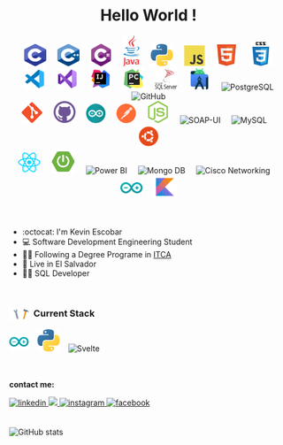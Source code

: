 <div align="center">
  <h1>
    Hello World !
  </h1>  
  <img src="/Images/c-logo.svg" title="C" **alt="C" width="40" height="40"/>
  &nbsp;&nbsp;&nbsp;
  <img src="/Images/c%2B%2B-logo.svg" title="C++" **alt="C++" width="40" height="40"/>
  &nbsp;&nbsp;&nbsp;
  <img src="/Images/c%23-logo.png" title="C#" **alt="C#" width="40" height="40"/>
  &nbsp;&nbsp;&nbsp;
  <img src="/Images/java-logo.png" title="Java" alt="Java" width="30" height="auto"/>
  &nbsp;&nbsp;&nbsp;
  <img src="/Images/python-logo.png" title="Python" alt="Python" width="40" height="40"/>
  &nbsp;&nbsp;&nbsp;
  <img src="/Images/javascript-logo.svg" title="JavaScript" alt="JavaScript" width="38" height="38"/>
  &nbsp;&nbsp;&nbsp;
  <img src="/Images/html5-logo.svg" title="HTML5" alt="HTML" width="40" height="40"/>
  &nbsp;&nbsp;&nbsp;
  <img src="/Images/css3-logo.svg" title="CSS" alt="CSS" width="44" height="44"/>
  <br>

  <img src="/Images/vscode-logo.svg" title="Visual Studio Code" alt="Git" width="40" height="40"/>
  &nbsp;&nbsp;&nbsp;
  <img src="/Images/visual-studio-logo.svg" title="Visual Studio" alt="Git" width="40" height="40"/>
  &nbsp;&nbsp;&nbsp;
  <img src="/Images/intellij-logo.svg" title="IntelliJ IDEA" alt="IntelliJ IDEA" width="40" height="40"/>
  &nbsp;&nbsp;&nbsp;
  <img src="/Images/pycharm-logo.svg" title="Pycharm" alt="Pycharm" width="40" height="40"/>
  &nbsp;&nbsp;&nbsp;
  <img src="/Images/ms-SQL-Logo.svg" title="MS-SQL" alt="MS-SQL" width="40" height="40"/>
  &nbsp;&nbsp;&nbsp;
  <img src="/Images/android-studio-logo.svg" title="Android Studio" alt="Android Studio" width="40" height="40"/>
  &nbsp;&nbsp;&nbsp;
  <img src="https://upload.wikimedia.org/wikipedia/commons/thumb/2/29/Postgresql_elephant.svg/993px-Postgresql_elephant.svg.png" title="PostgreSQL" alt="PostgreSQL" width="40" height="40"/>

  <br>
  <img src="/Images/earth.gif" title="GitHub" alt="GitHub" width="100" height="100"/>
  <br>
  
  <img src="/Images/git-logo.svg" title="Git" alt="Git" width="38" height="38"/>
  &nbsp;&nbsp;&nbsp;
  <img src="/Images/github-logo-purple.svg" title="GitHub" alt="GitHub" width="40" height="40"/>
  &nbsp;&nbsp;&nbsp;
  <img src="/Images/arduino-logo.png" title="Arduino" alt="Arduino" width="35" height="35"/>
  &nbsp;&nbsp;&nbsp;
  <img src="/Images/postman-logo.svg" title="Postman" alt="Postman" width="35" height="35"/>
  &nbsp;&nbsp;&nbsp;
  <img src="/Images/nodejs-logo.svg" title="Node JS" alt="Node JS" width="40" height="auto"/>
  &nbsp;&nbsp;&nbsp;
  <img src="https://cdn.icon-icons.com/icons2/1381/PNG/512/soapui_93772.png" title="SOAP-UI" alt="SOAP-UI" width="40" height="auto"/>
  &nbsp;&nbsp;&nbsp;
  <img src="https://www.vectorlogo.zone/logos/mysql/mysql-icon.svg" title="MySql" alt="MySQL" width="40" height="40"/>
  &nbsp;&nbsp;&nbsp;
  <img src="/Images/ubuntu-logo.png" title="Ubuntu" alt="Ubuntu" width="42" height="42"/>
  <br>

  <img src="/Images/reactjs-icon.svg" title="React" alt="Java" width="40" height="auto"/>
  &nbsp;&nbsp;&nbsp;
  <img src="/Images/spring-boot-logo.png" title="Spring" alt="Spring" width="43" height="auto"/>
   &nbsp;&nbsp;&nbsp;
  <img src="https://upload.wikimedia.org/wikipedia/commons/thumb/c/cf/New_Power_BI_Logo.svg/2048px-New_Power_BI_Logo.svg.png" title="Power BI" alt="Power BI" width="43" height="auto"/>
  &nbsp;&nbsp;&nbsp;
  <img src="https://cdn.worldvectorlogo.com/logos/mongodb-icon-1.svg" title="Mongo DB" alt="Mongo DB" width="40" height="40"/>
  &nbsp;&nbsp;&nbsp;
  <img src="https://upload.wikimedia.org/wikipedia/commons/thumb/6/64/Cisco_logo.svg/1280px-Cisco_logo.svg.png" title="Cisco Networking" alt="Cisco Networking" width="40" height="43"/>
  &nbsp;&nbsp;&nbsp;
  <img src="/Images/arduino-lang-icon.svg" title="Arduino" alt="Arduino" width="40" height="40"/>
  &nbsp;&nbsp;&nbsp;
  <img src="/Images/kotlin-logo.svg" title="Kotlin" alt="Kotlin" width="43" height="auto"/>
  </div>
  <br><br>
  
<!--<img align="right" src="https://cdn-icons-png.flaticon.com/512/5986/5986092.png" width=500/>-->
<!--<img align="right" src="https://media3.giphy.com/media/rXzHCTpiVyWb7vMsVb/giphy.gif?cid=ecf05e473uw2rxb7jvlvbxa71eu8hewrn3z9qe86krfttve3&rid=giphy.gif&ct=s" height=300/>-->
  
- :octocat: I'm Kevin Escobar
- :computer: Software Development Engineering Student
- :man_student: Following a Degree Programe in [ITCA](https://www.itca.edu.sv/)
- :lion: Live in El Salvador
- :man_technologist: SQL Developer

</div>
<br>

<h3> <img align=center src="Images/tools.gif" style="width:40px; height=40px"/> Current Stack </h3>
<div align="left">
  <img src="/Images/arduino-lang-icon.svg" title="Angular" alt="Angular" width="35" height="35"/>
  &nbsp;&nbsp;
  <img src="/Images/python-logo.png" title="GoLang" alt="GoLang" width="40" height="40"/>
  &nbsp;&nbsp;
  <img src="https://www.vectorlogo.zone/logos/mysql/mysql-icon.svg" title="Svelte" alt="Svelte" width="35" height="35"/>
</div>
<br><br>

<b> contact me: </b>
</br>

<a href="https://www.linkedin.com/in/kevin-escobarsv/">
<img src=https://img.shields.io/badge/linkedin-black.svg?&style=for-the-badge&logo=linkedin&logoColor=white alt=linkedin style="margin-bottom: 5px;" />
</a>
<a href="mailto:kevin.escobar.aguilar@outlook.es" target="_blank">
<img src=https://img.shields.io/badge/gmail-%66103178?style=for-the-badge&logo=youtube&logoColor=white />
</a>
<a href="" target="_blank">
<img src=https://img.shields.io/badge/instagram-purple.svg?&style=for-the-badge&logo=instagram&logoColor=white alt=instagram style="margin-bottom: 5px;" />
</a>
<a href="" target="_blank">
<img src=https://img.shields.io/badge/facebook-%232E87FB.svg?&style=for-the-badge&logo=facebook&logoColor=white alt=facebook style="margin-bottom: 5px;" />
</a>
<br><br>

![GitHub stats](https://github-readme-stats.vercel.app/api?username=KevinEscobarCitylab&show_icons=true&count_private=true&hide_border=true&theme=outrun)
